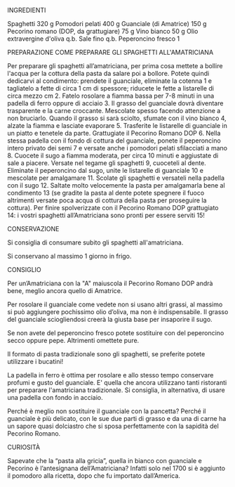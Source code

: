 INGREDIENTI

Spaghetti 320 g
Pomodori pelati 400 g
Guanciale (di Amatrice) 150 g
Pecorino romano (DOP, da grattugiare) 75 g
Vino bianco 50 g
Olio extravergine d'oliva q.b.
Sale fino q.b.
Peperoncino fresco 1

PREPARAZIONE
COME PREPARARE GLI SPAGHETTI ALL'AMATRICIANA

Per preparare gli spaghetti all’amatriciana, per prima cosa mettete a bollire l'acqua per la cottura della pasta da salare poi a bollore. Potete quindi dedicarvi al condimento: prendete il guanciale, eliminate la cotenna 1 e tagliatelo a fette di circa 1 cm di spessore; riducete le fette a listarelle di circa mezzo cm 2. Fatelo rosolare a fiamma bassa per 7-8 minuti in una padella di ferro oppure di acciaio 3. Il grasso del guanciale dovrà diventare trasparente e la carne croccante.
Mescolate spesso facendo attenzione a non bruciarlo. Quando il grasso si sarà sciolto, sfumate con il vino bianco 4, alzate la fiamma e lasciate evaporare 5. Trasferite le listarelle di guanciale in un piatto e tenetele da parte. Grattugiate il Pecorino Romano DOP 6.
Nella stessa padella con il fondo di cottura del guanciale, ponete il peperoncino intero privato dei semi 7 e versate anche i pomodori pelati sfilacciati a mano 8. Cuocete il sugo a fiamma moderata, per circa 10 minuti e aggiustate di sale a piacere. Versate nel tegame gli spaghetti 9, cuoceteli al dente.
Eliminate il peperoncino dal sugo, unite le listarelle di guanciale 10 e mescolate per amalgamare 11. Scolate gli spaghetti e versateli nella padella con il sugo 12.
Saltate molto velocemente la pasta per amalgamarla bene al condimento 13 (se gradite la pasta al dente potete spegnere il fuoco altrimenti versate poca acqua di cottura della pasta per proseguire la cottura). Per finire spolverizzate con il Pecorino Romano DOP grattugiato 14: i vostri spaghetti all’Amatriciana sono pronti per essere serviti 15!

CONSERVAZIONE

Si consiglia di consumare subito gli spaghetti all'amatriciana.

Si conservano al massimo 1 giorno in frigo.

CONSIGLIO

Per un’Amatriciana con la "A" maiuscola il Pecorino Romano DOP andrà bene, meglio ancora quello di Amatrice.

Per rosolare il guanciale come vedete non si usano altri grassi, al massimo si può aggiungere pochissimo olio d’oliva, ma non è indispensabile. Il grasso del guanciale sciogliendosi creerà la giusta base per insaporire il sugo.

Se non avete del peperoncino fresco potete sostituire con del peperoncino secco oppure pepe. Altrimenti omettete pure.

Il formato di pasta tradizionale sono gli spaghetti, se preferite potete utilizzare i bucatini!

La padella in ferro è ottima per rosolare e allo stesso tempo conservare profumi e gusto del guanciale. E' quella che ancora utilizzano tanti ristoranti per preparare l'amatriciana tradizionale. Si consiglia, in alternativa, di usare una padella con fondo in acciaio.

Perché è meglio non sostituire il guanciale con la pancetta? Perché il guanciale è più delicato, con le sue due parti di grasso e da una di carne ha un sapore quasi dolciastro che si sposa perfettamente con la sapidità del Pecorino Romano.

CURIOSITÀ

Sapevate che la “pasta alla gricia”, quella in bianco con guanciale e Pecorino è l’antesignana dell’Amatriciana? Infatti solo nel 1700 si è aggiunto il pomodoro alla ricetta, dopo che fu importato dall’America.